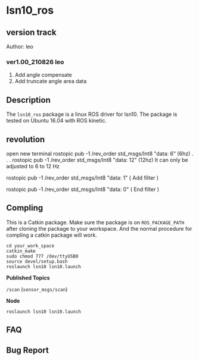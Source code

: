 # lsn10_ros

## version track
Author: leo

### ver1.00_210826 leo
1. Add angle compensate
2. Add truncate angle area data

## Description
The `lsn10_ros` package is a linux ROS driver for lsn10.
The package is tested on Ubuntu 16.04 with ROS kinetic.

## revolution
open new terminal
rostopic pub -1 /rev_order std_msgs/Int8 "data: 6" 		(6hz)
.
.
.
rostopic pub -1 /rev_order std_msgs/Int8 "data: 12" 		(12hz)
It can only be adjusted to 6 to 12 Hz

rostopic pub -1 /rev_order std_msgs/Int8 "data: 1" 		( Add filter )

rostopic pub -1 /rev_order std_msgs/Int8 "data: 0" 		( End filter )



## Compling
This is a Catkin package. Make sure the package is on `ROS_PACKAGE_PATH` after cloning the package to your workspace. And the normal procedure for compling a catkin package will work.

```
cd your_work_space
catkin_make 
sudo chmod 777 /dev/ttyUSB0
source devel/setup.bash
roslaunch lsn10 lsn10.launch 

```

**Published Topics**

``/scan`` (`sensor_msgs/scan`)

**Node**

```
roslaunch lsn10 lsn10.launch
```

## FAQ

## Bug Report







